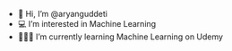 - 👋 Hi, I’m @aryanguddeti
- :computer: I’m interested in Machine Learning
- 👨🏻‍💻 I’m currently learning Machine Learning on Udemy


<!---
aryanguddeti/aryanguddeti is a ✨ special ✨ repository because its `README.md` (this file) appears on your GitHub profile.
You can click the Preview link to take a look at your changes.
--->

